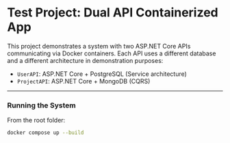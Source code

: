 # Test Project: Dual API Containerized App

This project demonstrates a system with two ASP.NET Core APIs communicating via Docker containers.
Each API uses a different database and a different architecture in demonstration purposes:

- `UserAPI`: ASP.NET Core + PostgreSQL (Service architecture)
- `ProjectAPI`: ASP.NET Core + MongoDB (CQRS)

---

### Running the System

From the root folder:

```bash
docker compose up --build
